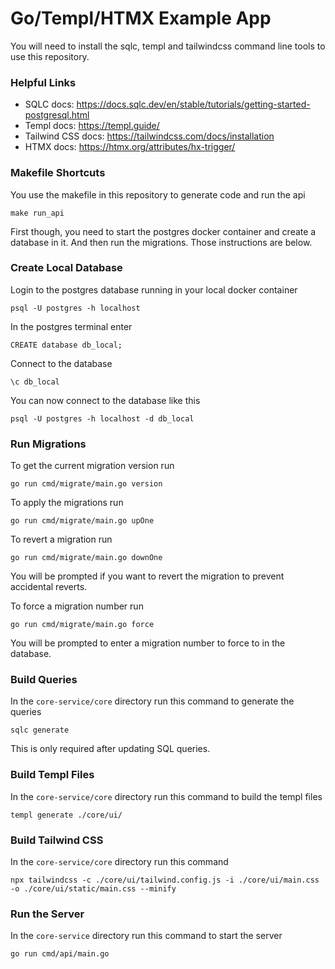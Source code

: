 # Go/Templ/HTMX Example App

You will need to install the sqlc, templ and tailwindcss command line tools to use this repository.

### Helpful Links

* SQLC docs: https://docs.sqlc.dev/en/stable/tutorials/getting-started-postgresql.html
* Templ docs: https://templ.guide/
* Tailwind CSS docs: https://tailwindcss.com/docs/installation
* HTMX docs: https://htmx.org/attributes/hx-trigger/

### Makefile Shortcuts

You use the makefile in this repository to generate code and run the api
```
make run_api
```
First though, you need to start the postgres docker container and create a database in it.
And then run the migrations. Those instructions are below.


### Create Local Database
 
Login to the postgres database running in your local docker container
```
psql -U postgres -h localhost
```

In the postgres terminal enter
```
CREATE database db_local;
```

Connect to the database
```
\c db_local
```

You can now connect to the database like this
```
psql -U postgres -h localhost -d db_local
```

### Run Migrations

To get the current migration version run
```
go run cmd/migrate/main.go version
```

To apply the migrations run
```
go run cmd/migrate/main.go upOne
```

To revert a migration run
```
go run cmd/migrate/main.go downOne
```
You will be prompted if you want to revert the migration to prevent accidental reverts.

To force a migration number run
```
go run cmd/migrate/main.go force
```
You will be prompted to enter a migration number to force to in the database.


### Build Queries

In the `core-service/core` directory run this command to generate the queries
```
sqlc generate
```

This is only required after updating SQL queries.


### Build Templ Files

In the `core-service/core` directory run this command to build the templ files
```
templ generate ./core/ui/
```

### Build Tailwind CSS

In the `core-service/core` directory run this command
```
npx tailwindcss -c ./core/ui/tailwind.config.js -i ./core/ui/main.css -o ./core/ui/static/main.css --minify
```

### Run the Server

In the `core-service` directory run this command to start the server
```
go run cmd/api/main.go
```



